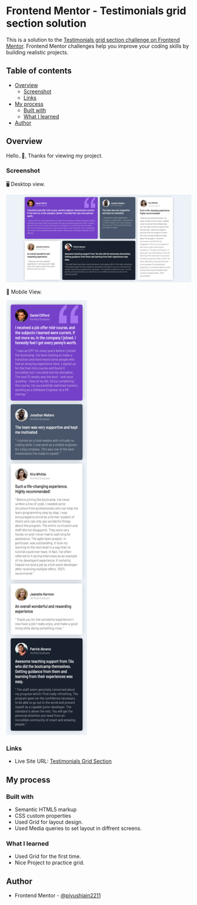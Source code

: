 # Frontend Mentor - Testimonials grid section solution

This is a solution to the [Testimonials grid section challenge on Frontend Mentor](https://www.frontendmentor.io/challenges/testimonials-grid-section-Nnw6J7Un7). Frontend Mentor challenges help you improve your coding skills by building realistic projects. 

## Table of contents

- [Overview](#overview)
  - [Screenshot](#screenshot)
  - [Links](#links)
- [My process](#my-process)
  - [Built with](#built-with)
  - [What I learned](#what-i-learned)
- [Author](#author)


## Overview

 Hello..👋,
 Thanks for viewing my project.

### Screenshot
 
🖥 Desktop view.

![](Screenshots/Desktop.png)

📱 Mobile View.
 
<img src="Screenshots/Mobile.png" width="220px">


### Links

- Live Site URL: [Testimonials Grid Section](https://piyushjain01.github.io/Testimonials_grid_section/)

## My process

### Built with

- Semantic HTML5 markup
- CSS custom properties
- Used Grid for layout design.
- Used Media queries to set layout in diffrent screens.


### What I learned

- Used Grid for the first time.
- Nice Project to practice grid.


## Author

- Frontend Mentor - [@piyushjain2211](https://www.frontendmentor.io/profile/piyushjain2211)
